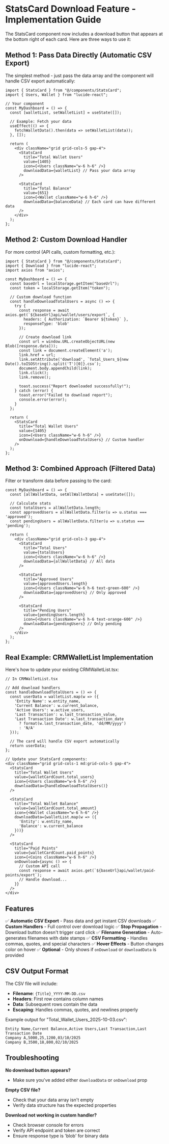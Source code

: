 # StatsCard Download Feature - Implementation Guide

The StatsCard component now includes a download button that appears at the bottom right of each card. Here are three ways to use it:

## Method 1: Pass Data Directly (Automatic CSV Export)

The simplest method - just pass the data array and the component will handle CSV export automatically:

```tsx
import { StatsCard } from "@/components/StatsCard";
import { Users, Wallet } from "lucide-react";

// Your component
const MyDashboard = () => {
  const [walletList, setWalletList] = useState([]);
  
  // Example: Fetch your data
  useEffect(() => {
    fetchWalletData().then(data => setWalletList(data));
  }, []);

  return (
    <div className="grid grid-cols-5 gap-4">
      <StatsCard
        title="Total Wallet Users"
        value={1405}
        icon={<Users className="w-6 h-6" />}
        downloadData={walletList} // Pass your data array
      />
      
      <StatsCard
        title="Total Balance"
        value={651}
        icon={<Wallet className="w-6 h-6" />}
        downloadData={balanceData} // Each card can have different data
      />
    </div>
  );
};
```

## Method 2: Custom Download Handler

For more control (API calls, custom formatting, etc.):

```tsx
import { StatsCard } from "@/components/StatsCard";
import { Download } from "lucide-react";
import axios from "axios";

const MyDashboard = () => {
  const baseUrl = localStorage.getItem("baseUrl");
  const token = localStorage.getItem("token");

  // Custom download function
  const handleDownloadTotalUsers = async () => {
    try {
      const response = await axios.get(`${baseUrl}api/wallet/users/export`, {
        headers: { Authorization: `Bearer ${token}` },
        responseType: 'blob'
      });
      
      // Create download link
      const url = window.URL.createObjectURL(new Blob([response.data]));
      const link = document.createElement('a');
      link.href = url;
      link.setAttribute('download', `Total_Users_${new Date().toISOString().split('T')[0]}.csv`);
      document.body.appendChild(link);
      link.click();
      link.remove();
      
      toast.success("Report downloaded successfully!");
    } catch (error) {
      toast.error("Failed to download report");
      console.error(error);
    }
  };

  return (
    <StatsCard
      title="Total Wallet Users"
      value={1405}
      icon={<Users className="w-6 h-6" />}
      onDownload={handleDownloadTotalUsers} // Custom handler
    />
  );
};
```

## Method 3: Combined Approach (Filtered Data)

Filter or transform data before passing to the card:

```tsx
const MyDashboard = () => {
  const [allWalletData, setAllWalletData] = useState([]);
  
  // Calculate stats
  const totalUsers = allWalletData.length;
  const approvedUsers = allWalletData.filter(u => u.status === 'approved');
  const pendingUsers = allWalletData.filter(u => u.status === 'pending');
  
  return (
    <div className="grid grid-cols-3 gap-4">
      <StatsCard
        title="Total Users"
        value={totalUsers}
        icon={<Users className="w-6 h-6" />}
        downloadData={allWalletData} // All data
      />
      
      <StatsCard
        title="Approved Users"
        value={approvedUsers.length}
        icon={<Users className="w-6 h-6 text-green-600" />}
        downloadData={approvedUsers} // Only approved
      />
      
      <StatsCard
        title="Pending Users"
        value={pendingUsers.length}
        icon={<Users className="w-6 h-6 text-orange-600" />}
        downloadData={pendingUsers} // Only pending
      />
    </div>
  );
};
```

## Real Example: CRMWalletList Implementation

Here's how to update your existing CRMWalletList.tsx:

```tsx
// In CRMWalletList.tsx

// Add download handlers
const handleDownloadTotalUsers = () => {
  const userData = walletList.map(w => ({
    'Entity Name': w.entity_name,
    'Current Balance': w.current_balance,
    'Active Users': w.active_users,
    'Last Transaction': w.last_transaction_value,
    'Last Transaction Date': w.last_transaction_date 
      ? format(w.last_transaction_date, 'dd/MM/yyyy') 
      : 'N/A'
  }));
  
  // The card will handle CSV export automatically
  return userData;
};

// Update your StatsCard components:
<div className="grid grid-cols-1 md:grid-cols-5 gap-4">
  <StatsCard
    title="Total Wallet Users"
    value={walletCardCount.total_users}
    icon={<Users className="w-6 h-6" />}
    downloadData={handleDownloadTotalUsers()}
  />
  
  <StatsCard
    title="Total Wallet Balance"
    value={walletCardCount.total_amount}
    icon={<Wallet className="w-6 h-6" />}
    downloadData={walletList.map(w => ({
      'Entity': w.entity_name,
      'Balance': w.current_balance
    }))}
  />
  
  <StatsCard
    title="Paid Points"
    value={walletCardCount.paid_points}
    icon={<Coins className="w-6 h-6" />}
    onDownload={async () => {
      // Custom API call
      const response = await axios.get(`${baseUrl}api/wallet/paid-points/export`);
      // Handle download...
    }}
  />
</div>
```

## Features

✅ **Automatic CSV Export** - Pass data and get instant CSV downloads
✅ **Custom Handlers** - Full control over download logic
✅ **Stop Propagation** - Download button doesn't trigger card click
✅ **Filename Generation** - Auto-generates filenames with date stamps
✅ **CSV Formatting** - Handles commas, quotes, and special characters
✅ **Hover Effects** - Button changes color on hover
✅ **Optional** - Only shows if `onDownload` or `downloadData` is provided

## CSV Output Format

The CSV file will include:
- **Filename**: `{Title}_YYYY-MM-DD.csv`
- **Headers**: First row contains column names
- **Data**: Subsequent rows contain the data
- **Escaping**: Handles commas, quotes, and newlines properly

Example output for "Total_Wallet_Users_2025-10-03.csv":
```csv
Entity Name,Current Balance,Active Users,Last Transaction,Last Transaction Date
Company A,5000,25,1200,03/10/2025
Company B,3500,18,800,02/10/2025
```

## Troubleshooting

**No download button appears?**
- Make sure you've added either `downloadData` or `onDownload` prop

**Empty CSV file?**
- Check that your data array isn't empty
- Verify data structure has the expected properties

**Download not working in custom handler?**
- Check browser console for errors
- Verify API endpoint and token are correct
- Ensure response type is 'blob' for binary data
